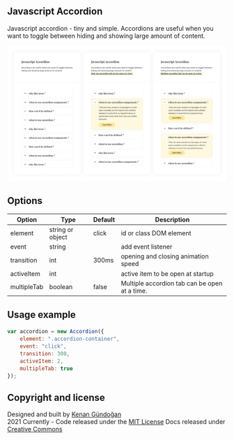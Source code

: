 ## Javascript Accordion
Javascript accordion - tiny and simple.
Accordions are useful when you want to toggle between hiding and showing large amount of content.

![Javascript Accordion](https://raw.githubusercontent.com/kenangundogan/javascript-accodion/main/asset/javascript-accordion-cover.png)

## Options
Option | Type | Default | Description
------ | ---- | ------- | -----------
element | string or object | click | id or class DOM element
event | string |  | add event listener
transition | int | 300ms | opening and closing animation speed
activeItem | int |  | active item to be open at startup
multipleTab | boolean | false | Multiple accordion tab can be open at a time.

## Usage example
```javascript
var accordion = new Accordion({
    element: ".accordion-container",
    event: "click",
    transition: 300,
    activeItem: 2,
    multipleTab: true
});
```

## Copyright and license
Designed and built by [Kenan Gündoğan](https://www.linkedin.com/in/kenangundogan/)
<br>
2021 Currently - Code released under the [MIT License](https://github.com/kenangundogan/javascript-accodion/blob/master/LICENSE)
Docs released under [Creative Commons](https://creativecommons.org/licenses/by/3.0/)
